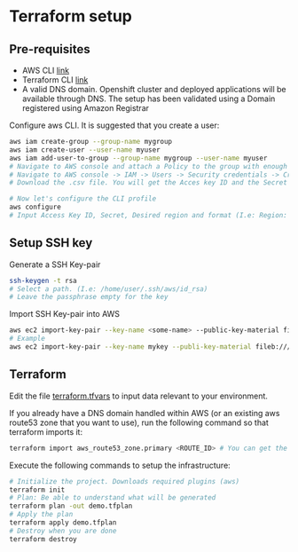 # Terraform setup

## Pre-requisites

* AWS CLI [link](https://docs.aws.amazon.com/cli/latest/userguide/install-cliv2.html)
* Terraform CLI [link](https://www.terraform.io/downloads.html)
* A valid DNS domain. Openshift cluster and deployed applications will be available through DNS. 
The setup has been validated using a Domain registered using Amazon Registrar

Configure aws CLI. It is suggested that you create a user:

```bash
aws iam create-group --group-name mygroup
aws iam create-user --user-name myuser
aws iam add-user-to-group --group-name mygroup --user-name myuser
# Navigate to AWS console and attach a Policy to the group with enough permissions 
# Navigate to AWS console -> IAM -> Users -> Security credentials -> Create access key
# Download the .csv file. You will get the Acces key ID and the Secret access key

# Now let's configure the CLI profile
aws configure
# Input Access Key ID, Secret, Desired region and format (I.e: Region: eu-central-1, format: json)
```

## Setup SSH key

Generate a SSH Key-pair

```bash
ssh-keygen -t rsa
# Select a path. (I.e: /home/user/.ssh/aws/id_rsa)
# Leave the passphrase empty for the key
```
Import SSH Key-pair into AWS

```bash
aws ec2 import-key-pair --key-name <some-name> --public-key-material fileb://<your_id_rsa.pub>
# Example
aws ec2 import-key-pair --key-name mykey --publi-key-material fileb:///home/user/.ssh/aws/id_rsa.pub
```

## Terraform

Edit the file [terraform.tfvars](terraform.tfvars.example) to input data relevant to your environment.

If you already have a DNS domain handled within AWS (or an existing aws route53 zone that you want to use), 
run the following command so that terraform imports it:

```bash
terraform import aws_route53_zone.primary <ROUTE_ID> # You can get the zone ID from AWS
```

Execute the following commands to setup the infrastructure: 


```bash
# Initialize the project. Downloads required plugins (aws) 
terraform init
# Plan: Be able to understand what will be generated
terraform plan -out demo.tfplan
# Apply the plan
terraform apply demo.tfplan
# Destroy when you are done
terraform destroy
```

